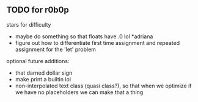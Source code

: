 ## TODO for r0b0p

stars for difficulty

- maybe do something so that floats have .0 lol \*adriana
- figure out how to differentiate first time assignment and repeated assignment for the 'let' problem

optional future additions:

- that darned dollar sign
- make print a builtin lol
- non-interpolated text class (quasi class?), so that when we optimize if we have no placeholders we can make that a thing
